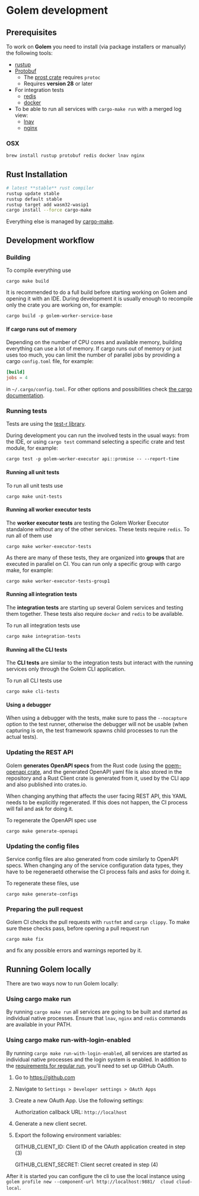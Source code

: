 # Golem development


## Prerequisites

To work on **Golem** you need to install (via package installers or manually) the following tools:

- [rustup](https://rustup.rs/)
- [Protobuf](https://github.com/protocolbuffers/protobuf#protobuf-compiler-installation)
  - The [prost crate](https://crates.io/crates/prost) requires `protoc`
  - Requires **version 28** or later
- For integration tests
  - [redis](https://redis.io/downloads/)
  - [docker](https://www.docker.com)
- To be able to run all services with `cargo-make run` with a merged log view:
  - [lnav](https://lnav.org)
  - [nginx](https://nginx.org)

### OSX
```sh
brew install rustup protobuf redis docker lnav nginx
```

## Rust Installation
```sh
# latest **stable** rust compiler
rustup update stable
rustup default stable
rustup target add wasm32-wasip1
cargo install --force cargo-make
```

Everything else is managed by [cargo-make](https://github.com/sagiegurari/cargo-make).

## Development workflow

### Building
To compile everything use

```shell
cargo make build
```
It is recommended to do a full build before starting working on Golem and opening it with an IDE. During development it is usually enough to recompile only the crate you are working on, for example:

```shell
cargo build -p golem-worker-service-base
```

#### If cargo runs out of memory
Depending on the number of CPU cores and available memory, building everything can use a lot of memory. If cargo runs out of memory or just uses too much, you can limit the number of parallel jobs by providing a cargo `config.toml` file, for example:

```toml
[build]
jobs = 4
```

in `~/.cargo/config.toml`. For other options and possibilities check [the cargo documentation](https://doc.rust-lang.org/cargo/reference/config.html).

### Running tests

Tests are using the [test-r library](https://test-r.vigoo.dev).

During development you can run the involved tests in the usual ways: from the IDE, or using `cargo test` command selecting a specific crate and test module, for example:

```shell
cargo test -p golem-worker-executor api::promise -- --report-time
```

#### Running all unit tests
To run all unit tests use

```shell
cargo make unit-tests
```

#### Running all worker executor tests
The **worker executor tests** are testing the Golem Worker Executor standalone without any of the other services. These tests require `redis`. To run all of them use

```shell
cargo make worker-executor-tests
```

As there are many of these tests, they are organized into **groups** that are executed in parallel on CI. You can run only a specific group with cargo make, for example:

```shell
cargo make worker-executor-tests-group1
```

#### Running all integration tests
The **integration tests** are starting up several Golem services and testing them together. These tests also require `docker` and `redis` to be available.

To run all integration tests use

```shell
cargo make integration-tests
```

#### Running all the CLI tests
The **CLI tests** are similar to the integration tests but interact with the running services only through the Golem CLI application.

To run all CLI tests use

```shell
cargo make cli-tests
```

#### Using a debugger
When using a debugger with the tests, make sure to pass the `--nocapture` option to the test runner, otherwise the debugger will not be usable (when capturing is on, the test framework spawns child processes to run the actual tests).

### Updating the REST API
Golem **generates OpenAPI specs** from the Rust code (using the [poem-openapi crate](https://crates.io/crates/poem-openapi), and the generated OpenAPI yaml file is also stored in the repository and a Rust Client crate is generated from it, used by the CLI app and also published into crates.io.

When changing anything that affects the user facing REST API, this YAML needs to be explicitly regenerated. If this does not happen, the CI process will fail and ask for doing it.

To regenerate the OpenAPI spec use

```shell
cargo make generate-openapi
```

### Updating the config files
Service config files are also generated from code similarly to OpenAPI specs. When changing any of the service configuration data types, they have to be regeneraetd otherwise the CI process fails and asks for doing it.

To regenerate these files, use

```shell
cargo make generate-configs
```

### Preparing the pull request
Golem CI checks the pull requests with `rustfmt` and `cargo clippy`. To make sure these checks pass, before opening a pull request run

```shell
cargo make fix
```

and fix any possible errors and warnings reported by it.

## Running Golem locally

There are two ways now to run Golem locally:

### Using cargo make run

By running `cargo make run` all services are going to be built and started as individual native processes.
Ensure that `lnav`, `nginx` and `redis` commands are available in your PATH.

### Using cargo make run-with-login-enabled

By running `cargo make run-with-login-enabled`, all services are started as individual native processes
and the login system is enabled. In addition to the [requirements for regular run](#using-cargo-make-run), you'll need to set up GitHub OAuth.

1. Go to https://github.com
2. Navigate to `Settings > Developer settings > OAuth Apps`
3. Create a new OAuth App. Use the following settings:

    Authorization callback URL: `http://localhost`
4. Generate a new client secret.
5. Export the following environment variables:

    GITHUB_CLIENT_ID: Client ID of the OAuth application created in step (3)

    GITHUB_CLIENT_SECRET: Client secret created in step (4)

After it is started you can configure the cli to use the local instance using `golem profile new --component-url http://localhost:9881/  cloud cloud-local`.
